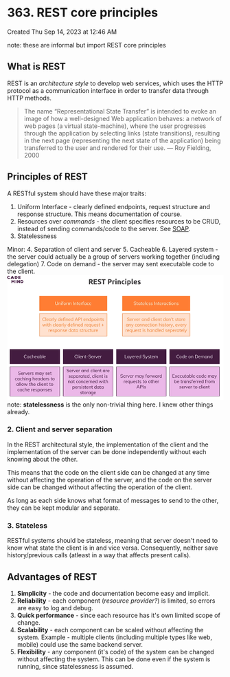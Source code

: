 # 363. REST core principles
Created Thu Sep 14, 2023 at 12:46 AM

note: these are informal but import REST core principles

## What is REST
REST is an *architecture style* to develop web services, which uses the HTTP protocol as a communication interface in order to transfer data through HTTP methods.

> The name “Representational State Transfer” is intended to evoke an image of how a well-designed Web application behaves: a network of web pages (a virtual state-machine), where the user progresses through the application by selecting links (state transitions), resulting in the next page (representing the next state of the application) being transferred to the user and rendered for their use.
> &mdash; Roy Fielding, 2000


## Principles of REST
A RESTful system should have these major traits:
1. Uniform Interface - clearly defined endpoints, request structure and response structure. This means documentation of course.
2. Resources over *commands* - the client specifies resources to be CRUD, instead of sending commands/code to the server. See  [SOAP](https://www.reddit.com/r/learnprogramming/comments/u2erbr/comment/i4j8f6d/?utm_source=share&utm_medium=web2x&context=3).
3. Statelessness
   
Minor:
4. Separation of client and server
5. Cacheable
6. Layered system - the server could actually be a group of servers working together (including delegation)
7. Code on demand - the server may sent executable code to the client.
![](/assets/363_REST_and_core_principles-image-1.png)
note: **statelessness** is the only non-trivial thing here. I knew other things already.
### 2. Client and server separation
In the REST architectural style, the implementation of the client and the implementation of the server can be done independently without each knowing about the other.

This means that the code on the client side can be changed at any time without affecting the operation of the server, and the code on the server side can be changed without affecting the operation of the client.

As long as each side knows what format of messages to send to the other, they can be kept modular and separate.
### 3. Stateless
RESTful systems should be stateless, meaning that server doesn't need to know what state the client is in and vice versa. Consequently, neither save history/previous calls (atleast in a way that affects present calls).



## Advantages of REST
1. **Simplicity** - the code and documentation become easy and implicit.
2. **Reliability** - each component (*resource provider?*) is limited, so errors are easy to log and debug.
3. **Quick performance** - since each resource has it's own limited scope of change.
4. **Scalability** - each component can be scaled without affecting the system. Example - multiple clients (including multiple types like web, mobile) could use the same backend server.
5. **Flexibility** - any component (it's code) of the system can be changed without affecting the system. This can be done even if the system is running, since statelessness is assumed.